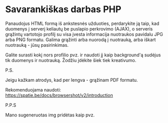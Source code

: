 # Savarankiškas darbas PHP

Panaudojus HTML formą iš ankstesnės užduoties, perdarykite ją taip, kad duomenys į serverį keliautų be puslapio
perkrovimo (AJAX), o serveris grąžintų vartotojo profilį su visa įvesta informacija nuotraukos pavidalu JPG arba PNG
formatu. Galima grąžinti arba nuorodą į nuotrauką, arba iškart nuotrauką - jūsų pasirinkimas.

Galite surasti kokį nors profilio pvz. ir naudoti jį kaip background'ą sudėjus tik duomenys ir nuotrauką.
Žodžiu įdėkite šiek tiek kreativumo.

P.S.

Jeigu kažkam atrodys, kad per lengva - grąžinam PDF formatu.

Rekomenduojama naudoti:
https://spatie.be/docs/browsershot/v2/introduction

P.P.S

Mano sugeneruotas img pridėtas kaip pvz.
